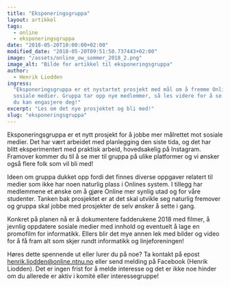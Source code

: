 ```yaml
---
title: "Eksponeringsgruppa"
layout: artikkel
tags:
  - online
  - eksponeringsgruppa
date: "2018-05-20T10:00:00+02:00"
modified_date: "2018-05-20T09:51:50.737443+02:00"
image: "/assets/online_ow_sommer_2018_2.png"
image_alt: "Bilde for artikkel til eksponeringsgruppa"
author:
  - Henrik Liodden
ingress:
  "Eksponeringsgruppa er et nystartet prosjekt med mål om å fremme Online på
  sosiale medier. Gruppa tar opp nye medlemmer, så les videre for å se hvordan
  du kan engasjere deg!"
excerpt: "Les om det nye prosjektet og bli med!"
slug: "eksponeringsgruppa"
---
```


Eksponeringsgruppa er et nytt prosjekt for å jobbe mer målrettet mot sosiale
medier. Det har vært arbeidet med planlegging den siste tida, og det har blitt
eksperimentert med praktisk arbeid, hovedsakelig på Instagram. Framover kommer
du til å se mer til gruppa på ulike platformer og vi ønsker også flere folk som
vil bli med!

Ideen om gruppa dukket opp fordi det finnes diverse oppgaver relatert til medier
som ikke har noen naturlig plass i Onlines system. I tillegg har medlemmene et
ønske om å gjøre Online mer synlig utad og for våre studenter. Tanken bak
prosjektet er at det skal utvikle seg naturlig fremover og gruppa skal jobbe med
prosjekter de selv ønsker å sette i gang.

Konkret på planen nå er å dokumentere fadderukene 2018 med filmer, å jevnlig
oppdatere sosiale medier med innhold og eventuelt å lage en promofilm for
informatikk. Ellers blir det mye annen lek med bilder og video for å få fram alt
som skjer rundt informatikk og linjeforeningen!

Høres dette spennende ut eller lurer du på noe? Ta kontakt på epost
[henrik.liodden@online.ntnu.no](mailto:henrik.liodden@online.ntnu.no) eller send
melding på Facebook (Henrik Liodden). Det er ingen frist for å melde interesse
og det er ikke noe hinder om du allerede er aktiv i komité eller
interessegruppe!

